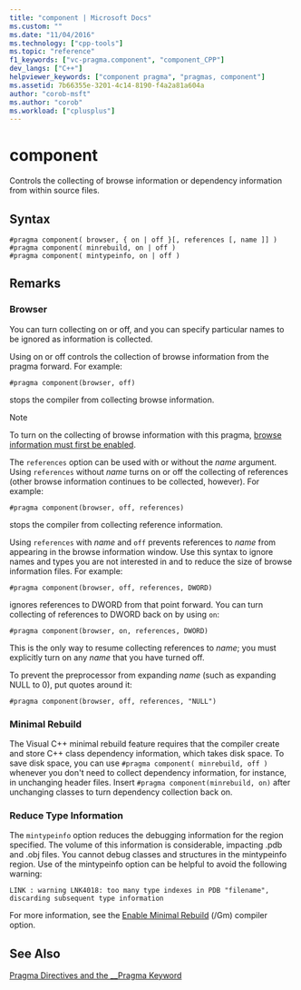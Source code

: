 ```yaml
---
title: "component | Microsoft Docs"
ms.custom: ""
ms.date: "11/04/2016"
ms.technology: ["cpp-tools"]
ms.topic: "reference"
f1_keywords: ["vc-pragma.component", "component_CPP"]
dev_langs: ["C++"]
helpviewer_keywords: ["component pragma", "pragmas, component"]
ms.assetid: 7b66355e-3201-4c14-8190-f4a2a81a604a
author: "corob-msft"
ms.author: "corob"
ms.workload: ["cplusplus"]
---
```

# component
Controls the collecting of browse information or dependency information from within source files.  
  
## Syntax  
  
```  
#pragma component( browser, { on | off }[, references [, name ]] )  
#pragma component( minrebuild, on | off )  
#pragma component( mintypeinfo, on | off )  
```  
  
## Remarks  
  
### Browser  
You can turn collecting on or off, and you can specify particular names to be ignored as information is collected.  
  
Using on or off controls the collection of browse information from the pragma forward. For example:  
  
```  
#pragma component(browser, off)  
```  
  
stops the compiler from collecting browse information.  
  
> [!NOTE]
> To turn on the collecting of browse information with this pragma, [browse information must first be enabled](../build/reference/building-browse-information-files-overview.md).  
  
The `references` option can be used with or without the *name* argument. Using `references` without *name* turns on or off the collecting of references (other browse information continues to be collected, however). For example:  
  
```  
#pragma component(browser, off, references)  
```  
  
stops the compiler from collecting reference information.  
  
Using `references` with *name* and `off` prevents references to *name* from appearing in the browse information window. Use this syntax to ignore names and types you are not interested in and to reduce the size of browse information files. For example:  
  
```  
#pragma component(browser, off, references, DWORD)  
```  
  
ignores references to DWORD from that point forward. You can turn collecting of references to DWORD back on by using `on`:  
  
```  
#pragma component(browser, on, references, DWORD)  
```  
  
This is the only way to resume collecting references to *name*; you must explicitly turn on any *name* that you have turned off.  
  
To prevent the preprocessor from expanding *name* (such as expanding NULL to 0), put quotes around it:  
  
```  
#pragma component(browser, off, references, "NULL")  
```  
  
### Minimal Rebuild  
The Visual C++ minimal rebuild feature requires that the compiler create and store C++ class dependency information, which takes disk space. To save disk space, you can use `#pragma component( minrebuild, off )` whenever you don't need to collect dependency information, for instance, in unchanging header files. Insert `#pragma component(minrebuild, on)` after unchanging classes to turn dependency collection back on.  
  
### Reduce Type Information  
The `mintypeinfo` option reduces the debugging information for the region specified. The volume of this information is considerable, impacting .pdb and .obj files. You cannot debug classes and structures in the mintypeinfo region. Use of the mintypeinfo option can be helpful to avoid the following warning:  
  
```  
LINK : warning LNK4018: too many type indexes in PDB "filename", discarding subsequent type information  
```  
  
For more information, see the [Enable Minimal Rebuild](../build/reference/gm-enable-minimal-rebuild.md) (/Gm) compiler option.  
  
## See Also  
 
[Pragma Directives and the __Pragma Keyword](../preprocessor/pragma-directives-and-the-pragma-keyword.md)